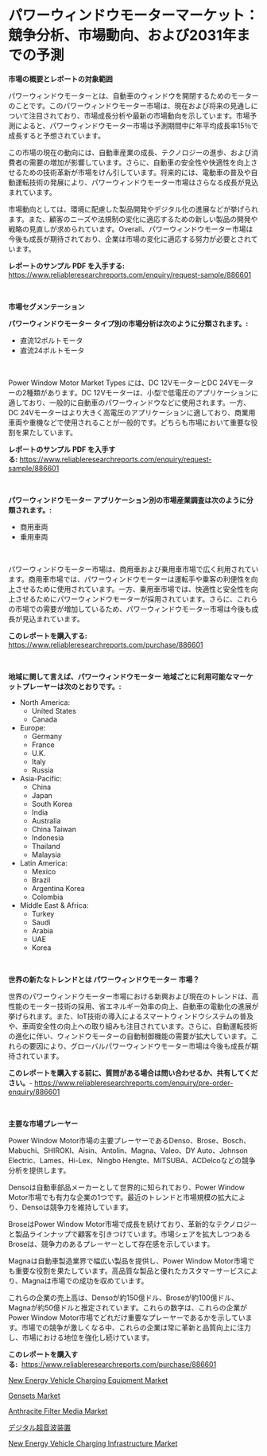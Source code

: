 <p><h1>パワーウィンドウモーターマーケット：競争分析、市場動向、および2031年までの予測</h1></p><p><strong>市場の概要とレポートの対象範囲</strong></p>
<p><p>パワーウィンドウモーターとは、自動車のウィンドウを開閉するためのモーターのことです。このパワーウィンドウモーター市場は、現在および将来の見通しについて注目されており、市場成長分析や最新の市場動向を示しています。市場予測によると、パワーウィンドウモーター市場は予測期間中に年平均成長率15％で成長すると予想されています。</p><p>この市場の現在の動向には、自動車産業の成長、テクノロジーの進歩、および消費者の需要の増加が影響しています。さらに、自動車の安全性や快適性を向上させるための技術革新が市場をけん引しています。将来的には、電動車の普及や自動運転技術の発展により、パワーウィンドウモーター市場はさらなる成長が見込まれています。</p><p>市場動向としては、環境に配慮した製品開発やデジタル化の進展などが挙げられます。また、顧客のニーズや法規制の変化に適応するための新しい製品の開発や戦略の見直しが求められています。Overall、パワーウィンドウモーター市場は今後も成長が期待されており、企業は市場の変化に適応する努力が必要とされています。</p></p>
<p><strong>レポートのサンプル PDF を入手する:</strong> <a href="https://www.reliableresearchreports.com/enquiry/request-sample/886601">https://www.reliableresearchreports.com/enquiry/request-sample/886601</a></p>
<p>&nbsp;</p>
<p><strong>市場セグメンテーション</strong></p>
<p><strong>パワーウィンドウモーター タイプ別の市場分析は次のように分類されます。:</strong></p>
<p><ul><li>直流12ボルトモータ</li><li>直流24ボルトモータ</li></ul></p>
<p>&nbsp;</p>
<p><p>Power Window Motor Market Types には、DC 12VモーターとDC 24Vモーターの2種類があります。DC 12Vモーターは、小型で低電圧のアプリケーションに適しており、一般的に自動車のパワーウィンドウなどに使用されます。一方、DC 24Vモーターはより大きく高電圧のアプリケーションに適しており、商業用車両や重機などで使用されることが一般的です。どちらも市場において重要な役割を果たしています。</p></p>
<p><strong>レポートのサンプル PDF を入手する:</strong>&nbsp;<a href="https://www.reliableresearchreports.com/enquiry/request-sample/886601">https://www.reliableresearchreports.com/enquiry/request-sample/886601</a></p>
<p>&nbsp;</p>
<p><strong> パワーウィンドウモーター アプリケーション別の市場産業調査は次のように分類されます。:</strong></p>
<p><ul><li>商用車両</li><li>乗用車両</li></ul></p>
<p>&nbsp;</p>
<p><p>パワーウィンドウモーター市場は、商用車および乗用車市場で広く利用されています。商用車市場では、パワーウィンドウモーターは運転手や乗客の利便性を向上させるために使用されています。一方、乗用車市場では、快適性と安全性を向上させるためにパワーウィンドウモーターが採用されています。さらに、これらの市場での需要が増加しているため、パワーウィンドウモーター市場は今後も成長が見込まれています。</p></p>
<p><strong>このレポートを購入する:</strong>&nbsp; <a href="https://www.reliableresearchreports.com/purchase/886601">https://www.reliableresearchreports.com/purchase/886601</a></p>
<p>&nbsp;</p>
<p><strong>地域に関して言えば、パワーウィンドウモーター 地域ごとに利用可能なマーケットプレーヤーは次のとおりです。:</strong></p>
<p><ul>
    <li>
        North America:
        <ul>
            <li>United States</li>
            <li>Canada</li>
        </ul>
    </li>
    <li>
        Europe:
        <ul>
            <li>Germany</li>
            <li>France</li>
            <li>U.K.</li>
            <li>Italy</li>
            <li>Russia</li>
        </ul>
    </li>
    <li>
        Asia-Pacific:
        <ul>
            <li>China</li>
            <li>Japan</li>
            <li>South Korea</li>
            <li>India</li>
            <li>Australia</li>
            <li>China Taiwan</li>
            <li>Indonesia</li>
            <li>Thailand</li>
            <li>Malaysia</li>
        </ul>
    </li>
    <li>
        Latin America:
        <ul>
            <li>Mexico</li>
            <li>Brazil</li>
            <li>Argentina Korea</li>
            <li>Colombia</li>
        </ul>
    </li>
    <li>
        Middle East & Africa:
        <ul>
            <li>Turkey</li>
            <li>Saudi</li>
            <li>Arabia</li>
            <li>UAE</li>
            <li>Korea</li>
        </ul>
    </li>
    </ul></p>
<p>&nbsp;</p>
<p><strong>世界の新たなトレンドとは パワーウィンドウモーター 市場？</strong></p>
<p><p>世界のパワーウィンドウモーター市場における新興および現在のトレンドは、高性能のモーター技術の採用、省エネルギー効率の向上、自動車の電動化の進展が挙げられます。また、IoT技術の導入によるスマートウィンドウシステムの普及や、車両安全性の向上への取り組みも注目されています。さらに、自動運転技術の進化に伴い、ウィンドウモーターの自動制御機能の需要が拡大しています。これらの要因により、グローバルパワーウィンドウモーター市場は今後も成長が期待されています。</p></p>
<p><strong>このレポートを購入する前に、質問がある場合は問い合わせるか、共有してください。</strong>- <a href="https://www.reliableresearchreports.com/enquiry/pre-order-enquiry/886601">https://www.reliableresearchreports.com/enquiry/pre-order-enquiry/886601</a></p>
<p>&nbsp;</p>
<p><strong>主要な市場プレーヤー</strong></p>
<p><p>Power Window Motor市場の主要プレーヤーであるDenso、Brose、Bosch、Mabuchi、SHIROKI、Aisin、Antolin、Magna、Valeo、DY Auto、Johnson Electric、Lames、Hi-Lex、Ningbo Hengte、MITSUBA、ACDelcoなどの競争分析を提供します。 </p><p>Densoは自動車部品メーカーとして世界的に知られており、Power Window Motor市場でも有力な企業の1つです。最近のトレンドと市場規模の拡大により、Densoは競争力を維持しています。</p><p>BroseはPower Window Motor市場で成長を続けており、革新的なテクノロジーと製品ラインナップで顧客を引きつけています。市場シェアを拡大しつつあるBroseは、競争力のあるプレーヤーとして存在感を示しています。</p><p>Magnaは自動車製造業界で幅広い製品を提供し、Power Window Motor市場でも重要な役割を果たしています。高品質な製品と優れたカスタマーサービスにより、Magnaは市場での成功を収めています。</p><p>これらの企業の売上高は、Densoが約150億ドル、Broseが約100億ドル、Magnaが約50億ドルと推定されています。これらの数字は、これらの企業がPower Window Motor市場でどれだけ重要なプレーヤーであるかを示しています。市場での競争が激しくなる中、これらの企業は常に革新と品質向上に注力し、市場における地位を強化し続けています。</p></p>
<p><strong>このレポートを購入する:</strong>&nbsp;&nbsp;<a href="https://www.reliableresearchreports.com/purchase/886601">https://www.reliableresearchreports.com/purchase/886601</a></p>
<p><p><a href="https://issuu.com/reportprime-2/docs/new-energy-vehicle-charging-equipment-market-size-">New Energy Vehicle Charging Equipment Market</a></p><p><a href="https://github.com/Krish2023na/Market-Research-Report-List-3/blob/main/gensets-market.md">Gensets Market</a></p><p><a href="https://github.com/bmorecock/Market-Research-Report-List-2/blob/main/anthracite-filter-media-market.md">Anthracite Filter Media Market</a></p><p><a href="https://github.com/LeanneBruen2023/Market-Research-Report-List-1/blob/main/267038016042.md">デジタル超音波装置</a></p><p><a href="https://issuu.com/reportprime-2/docs/new-energy-vehicle-charging-infrastructure-market-">New Energy Vehicle Charging Infrastructure Market</a></p></p>